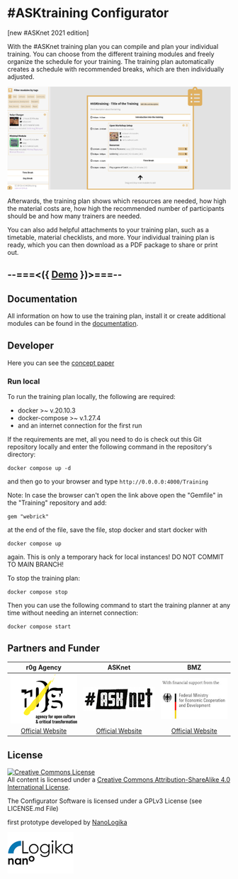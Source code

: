 # #ASKtraining Configurator
[new #ASKnet 2021 edition]

With the #ASKnet training plan you can compile and plan your individual training. You can choose from the different training modules and freely organize the schedule for your training. The training plan automatically creates a schedule with recommended breaks, which are then individually adjusted.

![Trainingsplan Overview](assets/img/screenshot.png)

Afterwards, the training plan shows which resources are needed, how high the material costs are, how high the recommended number of participants should be and how many trainers are needed.

You can also add helpful attachments to your training plan, such as a timetable, material checklists, and more. Your individual training plan is ready, which you can then download as a PDF package to share or print out.

## --===<({   [Demo](https://asktraining.github.io/Training/)   })>===--

## Documentation

All information on how to use the training plan, install it or create additional modules can be found in the [documentation](https://asktraining.github.io/docs/).

## Developer

Here you can see the [concept paper](https://md.bmen.cc/training-generator)

### Run local

To run the training plan locally, the following are required:

- docker >~ v.20.10.3
- docker-compose >~ v.1.27.4
- and an internet connection for the first run

If the requirements are met, all you need to do is check out this Git repository locally and enter the following command in the repository's directory:

```
docker compose up -d
```
and then go to your browser and type `http://0.0.0.0:4000/Training`

Note: In case the browser can't open the link above open the "Gemfile" in the "Training" repository and add: 
```
gem "webrick" 
```
at the end of the file, save the file, stop docker and start docker with 
```
docker compose up 
```
again. This is only a temporary hack for local instances! DO NOT COMMIT TO MAIN BRANCH!

To stop the training plan:
```
docker compose stop
```
Then you can use the following command to start the training planner at any time without needing an internet connection:
```
docker compose start
```
## Partners and Funder

| r0g Agency | ASKnet  | BMZ |
| :--------: | :----: | :-------: |
|[![r0g Logo](assets/img/r0g_logo.png)](https://openculture.agency/)|[![#ASKnet Logo](assets/img/asknet-logo.png)](https://github.com/ASKnet-Open-Training)|  [![BMZ Logo](assets/img/founder_BMZ.jpg)](https://www.bmz.de/en/) |
| [Official Website](https://openculture.agency/) | [Official Website](https://github.com/ASKnet-Open-Training) | [Official Website](https://www.bmz.de/en/) |

## License

<a rel="license" href="http://creativecommons.org/licenses/by-sa/4.0/"><img alt="Creative Commons License" style="border-width:0" src="https://i.creativecommons.org/l/by-sa/4.0/88x31.png" /></a><br />All content is licensed under a <a rel="license" href="http://creativecommons.org/licenses/by-sa/4.0/">Creative Commons Attribution-ShareAlike 4.0 International License</a>.

The Configurator Software is licensed under a GPLv3 License (see LICENSE.md File)

first prototype developed by [NanoLogika](https://www.nanologika.de) 

[![nanoLogika Logo](assets/img/partner-nanologika-logo.png)](https://www.nanologika.de) 
